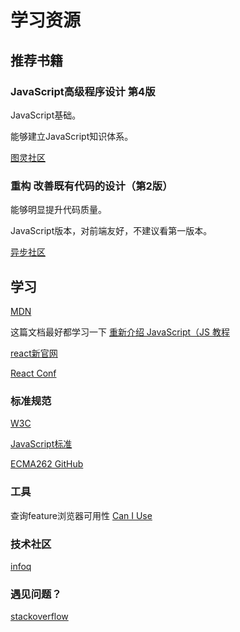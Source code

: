 # 学习资源

## 推荐书籍

### JavaScript高级程序设计 第4版
JavaScript基础。

能够建立JavaScript知识体系。

[图灵社区](https://www.ituring.com.cn/book/2472)

### 重构 改善既有代码的设计（第2版）
能够明显提升代码质量。

JavaScript版本，对前端友好，不建议看第一版本。

[异步社区](https://www.epubit.com/bookDetails?id=N42830)

## 学习

[MDN](https://developer.mozilla.org/zh-CN/)

这篇文档最好都学习一下
[重新介绍 JavaScript（JS 教程](https://developer.mozilla.org/zh-CN/docs/Web/JavaScript/A_re-introduction_to_JavaScript)

[react新官网](https://beta.reactjs.org/)

[React Conf](https://conf.reactjs.org/)

### 标准规范
[W3C](https://www.w3.org/TR/)

[JavaScript标准](https://tc39.es/ecma262/)

[ECMA262 GitHub](https://github.com/tc39/ecma262)

### 工具
查询feature浏览器可用性 [Can I Use](https://caniuse.com/)

### 技术社区
[infoq](https://www.infoq.cn/topic/Front-end)

### 遇见问题？

[stackoverflow](https://stackoverflow.com/)
